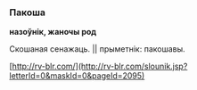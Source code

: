 ### Пакоша
**назоўнік, жаночы род**

Скошаная сенажаць. || прыметнік: пакошавы.

<a rel="author">[http://rv-blr.com/](http://rv-blr.com/slounik.jsp?letterId=0&maskId=0&pageId=2095)</a>

